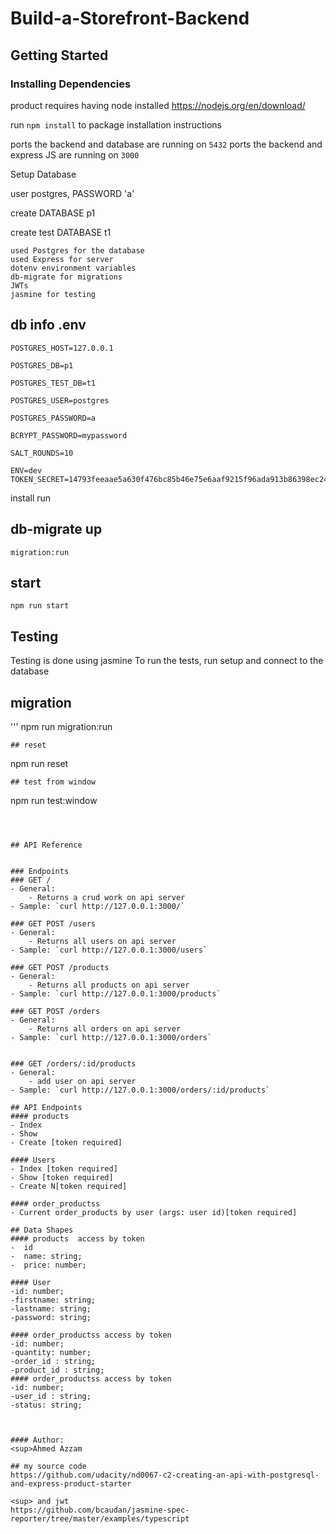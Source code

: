 # Build-a-Storefront-Backend

## Getting Started

### Installing Dependencies

product requires having node installed https://nodejs.org/en/download/

run ```npm install``` to package installation instructions

ports the backend and database are running on ``` 5432 ```
ports the backend and express JS are running on ``` 3000 ```

Setup Database

user postgres, PASSWORD 'a'

create DATABASE p1

create test DATABASE t1

```
used Postgres for the database
used Express for server
dotenv environment variables
db-migrate for migrations
JWTs
jasmine for testing
```
## db info .env
```
POSTGRES_HOST=127.0.0.1

POSTGRES_DB=p1

POSTGRES_TEST_DB=t1

POSTGRES_USER=postgres

POSTGRES_PASSWORD=a

BCRYPT_PASSWORD=mypassword

SALT_ROUNDS=10

ENV=dev
TOKEN_SECRET=14793feeaae5a630f476bc85b46e75e6aaf9215f96ada913b86398ec2449abc538ce64a8424eba0fbf6caa948e28f3ca3ac22e03087b5977f2d78cd12bb7c032

```
install run

## db-migrate up
``` migration:run ```
 
## start
```
npm run start
```
## Testing
Testing is done using jasmine
To run the tests, run 
setup and connect to the database

## migration
'''
npm run migration:run
```
## reset
```
npm run reset
```
## test from window
```
npm run test:window 
```



## API Reference
 

### Endpoints 
### GET /
- General:
    - Returns a crud work on api server
- Sample: `curl http://127.0.0.1:3000/`

### GET POST /users
- General:
    - Returns all users on api server
- Sample: `curl http://127.0.0.1:3000/users`

### GET POST /products
- General:
    - Returns all products on api server
- Sample: `curl http://127.0.0.1:3000/products`

### GET POST /orders
- General:
    - Returns all orders on api server
- Sample: `curl http://127.0.0.1:3000/orders`

 
### GET /orders/:id/products
- General: 
    - add user on api server
- Sample: `curl http://127.0.0.1:3000/orders/:id/products`
 
## API Endpoints
#### products
- Index   
- Show   
- Create [token required] 

#### Users
- Index [token required]
- Show [token required]
- Create N[token required]

#### order_productss
- Current order_products by user (args: user id)[token required]

## Data Shapes
#### products  access by token
-  id
-  name: string;
-  price: number;

#### User 
-id: number;
-firstname: string;
-lastname: string;
-password: string;

#### order_productss access by token
-id: number;
-quantity: number;
-order_id : string;
-product_id : string;
#### order_productss access by token
-id: number;
-user_id : string;
-status: string;



#### Author:
<sup>Ahmed Azzam

## my source code 
https://github.com/udacity/nd0067-c2-creating-an-api-with-postgresql-and-express-product-starter

<sup> and jwt
https://github.com/bcaudan/jasmine-spec-reporter/tree/master/examples/typescript
